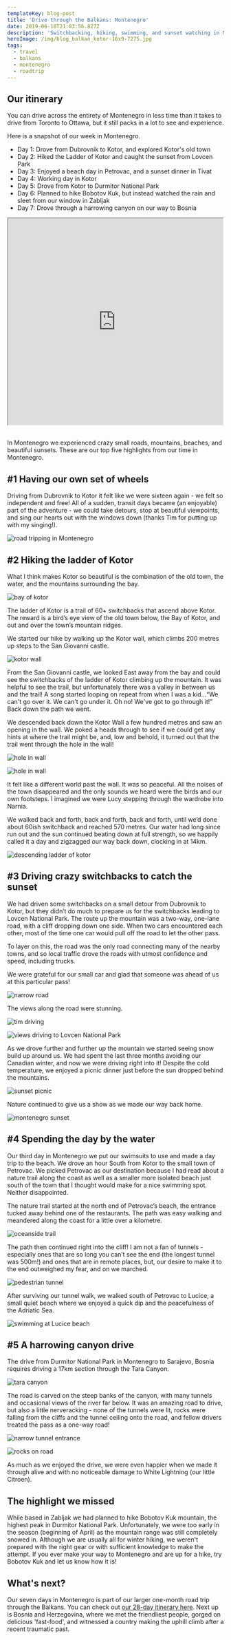 ```yaml
---
templateKey: blog-post
title: 'Drive through the Balkans: Montenegro'
date: 2019-06-18T21:03:56.827Z
description: 'Switchbacking, hiking, swimming, and sunset watching in Montenegro'
heroImage: /img/blog_balkan_kotor-16x9-7275.jpg
tags:
  - travel
  - balkans
  - montenegro
  - roadtrip
---
```

## Our itinerary

You can drive across the entirety of Montenegro in less time than it takes to drive from Toronto to Ottawa, but it still packs in a lot to see and experience. 

Here is a snapshot of our week in Montenegro.

* Day 1: Drove from Dubrovnik to Kotor, and explored Kotor's old town
* Day 2: Hiked the Ladder of Kotor and caught the sunset from Lovcen Park
* Day 3: Enjoyed a beach day in Petrovac, and a sunset dinner in Tivat
* Day 4: Working day in Kotor
* Day 5: Drove from Kotor to Durmitor National Park
* Day 6: Planned to hike Bobotov Kuk, but instead watched the rain and sleet from our window in Zabljak
* Day 7: Drove through a harrowing canyon on our way to Bosnia

<div style="display:flex;justify-content:center;width:100%;">

<iframe src="https://www.google.com/maps/d/embed?mid=1H6YFZ9szU6xVzWgb1AXmy6pQK9yKOysJ" width="640" height="480"></iframe>

</div>

<br>

In Montenegro we experienced crazy small roads, mountains, beaches, and beautiful sunsets. These are our top five highlights from our time in Montenegro.

## \#1 Having our own set of wheels

Driving from Dubrovnik to Kotor it felt like we were sixteen again - we felt so independent and free! All of a sudden, transit days became (an enjoyable) part of the adventure - we could take detours, stop at beautiful viewpoints, and sing our hearts out with the windows down (thanks Tim for putting up with my singing!). 

![road tripping in Montenegro](/img/blog_balkan_montenegro-5x7-6569.jpg "road tripping in Montenegro")

## \#2 Hiking the ladder of Kotor

What I think makes Kotor so beautiful is the combination of the old town, the water, and the mountains surrounding the bay. 

![bay of kotor](/img/blog_balkan_kotor-5x7-6420.jpg "bay of kotor")

The ladder of Kotor is a trail of 60+ switchbacks that ascend above Kotor. The reward is a bird’s eye view of the old town below, the Bay of Kotor, and out and over the town’s mountain ridges. 

We started our hike by walking up the Kotor wall, which climbs 200 metres up steps to the San Giovanni castle. 

![kotor wall](/img/blog_balkan_kotor-5x7-7259.jpg "kotor wall")

From the San Giovanni castle, we looked East away from the bay and could see the switchbacks of the ladder of Kotor climbing up the mountain. It was helpful to see the trail, but unfortunately there was a valley in between us and the trail! A song started looping on repeat from when I was a kid...“We can't go over it. We can't go under it. Oh no! We've got to go through it!” Back down the path we went. 

We descended back down the Kotor Wall a few hundred metres and saw an opening in the wall. We poked a heads through to see if we could get any hints at where the trail might be, and, low and behold, it turned out that the trail went through the hole in the wall!

![hole in wall](/img/blog_balkan_kotor-5x7-6435.jpg "hole in wall")

![hole in wall](/img/blog_balkan_kotor-5x7-6440.jpg "hole in wall")

It felt like a different world past the wall. It was so peaceful. All the noises of the town disappeared and the only sounds we heard were the birds and our own footsteps. I imagined we were Lucy stepping through the wardrobe into Narnia. 

We walked back and forth, back and forth, back and forth, until we’d done about 60ish switchback and reached 570 metres. Our water had long since run out and the sun continued beating down at full strength, so we happily called it a day and zigzagged our way back down, clocking in at 14km. 

![descending ladder of kotor](/img/blog_balkan_kotor-5x7-2-2.jpg "descending ladder of kotor")

## \#3 Driving crazy switchbacks to catch the sunset

We had driven some switchbacks on a small detour from Dubrovnik to Kotor, but they didn’t do much to prepare us for the switchbacks leading to Lovcen National Park. The route up the mountain was a two-way, one-lane road, with a cliff dropping down one side. When two cars encountered each other, most of the time one car would pull off the road to let the other pass. 

To layer on this, the road was the only road connecting many of the nearby towns, and so local traffic drove the roads with utmost confidence and speed, including trucks. 

We were grateful for our small car and glad that someone was ahead of us at this particular pass!

![narrow road](/img/blog_balkan_lovecen-16x9-5469.jpg "narrow road")

The views along the road were stunning.

![tim driving](/img/blog_balkan_lovecen-16x9-5461.jpg "tim driving")

![views driving to Lovcen National Park](/img/blog_balkan_lovecen-16x9-5475.jpg "views driving to Lovcen National Park")

As we drove further and further up the mountain we started seeing snow build up around us. We had spent the last three months avoiding our Canadian winter, and now we were driving right into it! Despite the cold temperature, we enjoyed a picnic dinner just before the sun dropped behind the mountains.

![sunset picnic](/img/blog_balkan_lovecen-5x7-7333.jpg "sunset picnic")

Nature continued to give us a show as we made our way back home.

![montenegro sunset](/img/blog_balkan_roadtrip-16x9-7347.jpg "montenegro sunset")

## \#4 Spending the day by the water

Our third day in Montenegro we put our swimsuits to use and made a day trip to the beach. We drove an hour South from Kotor to the small town of Petrovac. We picked Petrovac as our destination because I had read about a nature trail along the coast as well as a smaller more isolated beach just south of the town that I thought would make for a nice swimming spot. Neither disappointed.

The nature trail started at the north end of Petrovac’s beach, the entrance tucked away behind one of the restaurants. The path was easy walking and meandered along the coast for a little over a kilometre. 

![oceanside trail](/img/blog_balkan_petrovac-5x7-6485.jpg "oceanside trail")

The path then continued right into the cliff! I am not a fan of tunnels - especially ones that are so long you can’t see the end (the longest tunnel was 500m!) and ones that are in remote places, but, our desire to make it to the end outweighed my fear, and on we marched.

![pedestrian tunnel](/img/blog_balkan_petrovac-5x7-6481.jpg "pedestrian tunnel")

After surviving our tunnel walk, we walked south of Petrovac to Lucice, a small quiet beach where we enjoyed a quick dip and the peacefulness of the Adriatic Sea. 

![swimming at Lucice beach](/img/blog_balkan_petrovac-5x7-6491.jpg "swimming at Lucice beach")

## \#5 A harrowing canyon drive

The drive from Durmitor National Park in Montenegro to Sarajevo, Bosnia requires driving a 17km section through the Tara Canyon. 

![tara canyon](/img/blog_balkan_canyon-5x7-6650.jpg "tara canyon")

The road is carved on the steep banks of the canyon, with many tunnels and occasional views of the river far below. It was an amazing road to drive, but also a little nerveracking - none of the tunnels were lit, rocks were falling from the cliffs and the tunnel ceiling onto the road, and fellow drivers treated the pass as a one-way road!

![narrow tunnel entrance](/img/blog_balkan_canyon-16x9-3.jpg "narrow tunnel entrance")

![rocks on road](/img/blog_balkan_canyon-16x9-.jpg "rocks on road")

As much as we enjoyed the drive, we were even happier when we made it through alive and with no noticeable damage to White Lightning (our little Citroen).

## The highlight we missed

While based in Zabljak we had planned to hike Bobotov Kuk mountain, the highest peak in Durmitor National Park. Unfortunately, we were too early in the season (beginning of April) as the mountain range was still completely snowed in. Although we are usually all for winter hiking, we weren't prepared with the right gear or with sufficient knowledge to make the attempt. If you ever make your way to Montenegro and are up for a hike, try Bobotov Kuk and let us know how it is!

## What's next?

Our seven days in Montenegro is part of our larger one-month road trip through the Balkans. You can check out [our 28-day itinerary here](https://www.timandvictoria.com/blog/2019-04-23-drive-through-the-balkans/). Next up is Bosnia and Herzegovina, where we met the friendliest people, gorged on delicious 'fast-food', and witnessed a country making the uphill climb after a recent traumatic past.
